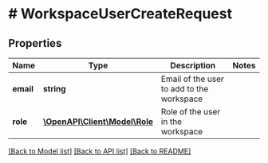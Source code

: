# # WorkspaceUserCreateRequest

## Properties

Name | Type | Description | Notes
------------ | ------------- | ------------- | -------------
**email** | **string** | Email of the user to add to the workspace |
**role** | [**\OpenAPI\Client\Model\Role**](Role.md) | Role of the user in the workspace |

[[Back to Model list]](../../README.md#models) [[Back to API list]](../../README.md#endpoints) [[Back to README]](../../README.md)
